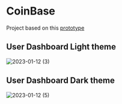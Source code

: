 # CoinBase
Project based on this [prototype](https://www.figma.com/file/3ub7YonFcdHjGcAigqmwhN/CoinBase-Web-Dashboard?node-id=0%3A1&t=f2rAqACxV1pbZJWf-1)

## User Dashboard Light theme

![2023-01-12 (3)](https://user-images.githubusercontent.com/38440662/212087195-0468c421-6397-4154-9a88-3ef05bc17736.png)

## User Dashboard Dark theme

![2023-01-12 (5)](https://user-images.githubusercontent.com/38440662/212087284-d3938df6-8a9e-4afc-aafa-9ea02e405da1.png)
